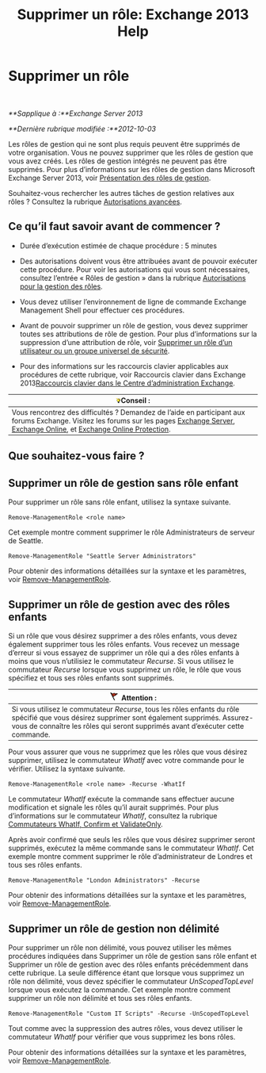 ﻿---
title: 'Supprimer un rôle: Exchange 2013 Help'
TOCTitle: Supprimer un rôle
ms:assetid: 2fb6f453-f37a-4636-8353-3f9927f81298
ms:mtpsurl: https://technet.microsoft.com/fr-fr/library/Dd335178(v=EXCHG.150)
ms:contentKeyID: 50477801
ms.date: 04/24/2018
mtps_version: v=EXCHG.150
ms.translationtype: HT
---

# Supprimer un rôle

 

_**Sapplique à :**Exchange Server 2013_

_**Dernière rubrique modifiée :**2012-10-03_

Les rôles de gestion qui ne sont plus requis peuvent être supprimés de votre organisation. Vous ne pouvez supprimer que les rôles de gestion que vous avez créés. Les rôles de gestion intégrés ne peuvent pas être supprimés. Pour plus d’informations sur les rôles de gestion dans Microsoft Exchange Server 2013, voir [Présentation des rôles de gestion](understanding-management-roles-exchange-2013-help.md).

Souhaitez-vous rechercher les autres tâches de gestion relatives aux rôles ? Consultez la rubrique [Autorisations avancées](advanced-permissions-exchange-2013-help.md).

## Ce qu’il faut savoir avant de commencer ?

  - Durée d’exécution estimée de chaque procédure : 5 minutes

  - Des autorisations doivent vous être attribuées avant de pouvoir exécuter cette procédure. Pour voir les autorisations qui vous sont nécessaires, consultez l’entrée « Rôles de gestion » dans la rubrique [Autorisations pour la gestion des rôles](role-management-permissions-exchange-2013-help.md).

  - Vous devez utiliser l’environnement de ligne de commande Exchange Management Shell pour effectuer ces procédures.

  - Avant de pouvoir supprimer un rôle de gestion, vous devez supprimer toutes ses attributions de rôle de gestion. Pour plus d’informations sur la suppression d’une attribution de rôle, voir [Supprimer un rôle d’un utilisateur ou un groupe universel de sécurité](remove-a-role-from-a-user-or-usg-exchange-2013-help.md).

  - Pour des informations sur les raccourcis clavier applicables aux procédures de cette rubrique, voir Raccourcis clavier dans Exchange 2013[Raccourcis clavier dans le Centre d’administration Exchange](keyboard-shortcuts-in-the-exchange-admin-center-exchange-online-protection-help.md).

<table>
<thead>
<tr class="header">
<th><img src="images/Bb125224.tip(EXCHG.150).gif" title="Conseil" alt="Conseil" />Conseil :</th>
</tr>
</thead>
<tbody>
<tr class="odd">
<td>Vous rencontrez des difficultés ? Demandez de l’aide en participant aux forums Exchange. Visitez les forums sur les pages <a href="https://go.microsoft.com/fwlink/p/?linkid=60612">Exchange Server</a>, <a href="https://go.microsoft.com/fwlink/p/?linkid=267542">Exchange Online</a>, et <a href="https://go.microsoft.com/fwlink/p/?linkid=285351">Exchange Online Protection</a>.</td>
</tr>
</tbody>
</table>


## Que souhaitez-vous faire ?

## Supprimer un rôle de gestion sans rôle enfant

Pour supprimer un rôle sans rôle enfant, utilisez la syntaxe suivante.

    Remove-ManagementRole <role name>

Cet exemple montre comment supprimer le rôle Administrateurs de serveur de Seattle.

    Remove-ManagementRole "Seattle Server Administrators"

Pour obtenir des informations détaillées sur la syntaxe et les paramètres, voir [Remove-ManagementRole](https://technet.microsoft.com/fr-fr/library/dd351170\(v=exchg.150\)).

## Supprimer un rôle de gestion avec des rôles enfants

Si un rôle que vous désirez supprimer a des rôles enfants, vous devez également supprimer tous les rôles enfants. Vous recevez un message d’erreur si vous essayez de supprimer un rôle qui a des rôles enfants à moins que vous n’utilisiez le commutateur *Recurse*. Si vous utilisez le commutateur *Recurse* lorsque vous supprimez un rôle, le rôle que vous spécifiez et tous ses rôles enfants sont supprimés.

<table>
<thead>
<tr class="header">
<th><img src="images/JJ673034.Caution(EXCHG.150).gif" title="Attention" alt="Attention" />Attention :</th>
</tr>
</thead>
<tbody>
<tr class="odd">
<td>Si vous utilisez le commutateur <em>Recurse</em>, tous les rôles enfants du rôle spécifié que vous désirez supprimer sont également supprimés. Assurez-vous de connaître les rôles qui seront supprimés avant d’exécuter cette commande.</td>
</tr>
</tbody>
</table>


Pour vous assurer que vous ne supprimez que les rôles que vous désirez supprimer, utilisez le commutateur *WhatIf* avec votre commande pour le vérifier. Utilisez la syntaxe suivante.

    Remove-ManagementRole <role name> -Recurse -WhatIf

Le commutateur *WhatIf* exécute la commande sans effectuer aucune modification et signale les rôles qu’il aurait supprimés. Pour plus d’informations sur le commutateur *WhatIf*, consultez la rubrique [Commutateurs WhatIf, Confirm et ValidateOnly](whatif-confirm-and-validateonly-switches-exchange-2013-help.md).

Après avoir confirmé que seuls les rôles que vous désirez supprimer seront supprimés, exécutez la même commande sans le commutateur *WhatIf*. Cet exemple montre comment supprimer le rôle d’administrateur de Londres et tous ses rôles enfants.

    Remove-ManagementRole "London Administrators" -Recurse

Pour obtenir des informations détaillées sur la syntaxe et les paramètres, voir [Remove-ManagementRole](https://technet.microsoft.com/fr-fr/library/dd351170\(v=exchg.150\)).

## Supprimer un rôle de gestion non délimité

Pour supprimer un rôle non délimité, vous pouvez utiliser les mêmes procédures indiquées dans Supprimer un rôle de gestion sans rôle enfant et Supprimer un rôle de gestion avec des rôles enfants précédemment dans cette rubrique. La seule différence étant que lorsque vous supprimez un rôle non délimité, vous devez spécifier le commutateur *UnScopedTopLevel* lorsque vous exécutez la commande. Cet exemple montre comment supprimer un rôle non délimité et tous ses rôles enfants.

    Remove-ManagementRole "Custom IT Scripts" -Recurse -UnScopedTopLevel

Tout comme avec la suppression des autres rôles, vous devez utiliser le commutateur *WhatIf* pour vérifier que vous supprimez les bons rôles.

Pour obtenir des informations détaillées sur la syntaxe et les paramètres, voir [Remove-ManagementRole](https://technet.microsoft.com/fr-fr/library/dd351170\(v=exchg.150\)).


